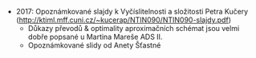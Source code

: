 - 2017: Opoznámkované slajdy k Vyčíslitelnosti a složitosti Petra Kučery (http://ktiml.mff.cuni.cz/~kucerap/NTIN090/NTIN090-slajdy.pdf)
    - Důkazy převodů & optimality aproximačních schémat jsou velmi dobře popsané u Martina Mareše ADS II.
    - Opoznámkované slidy od Anety Šťastné